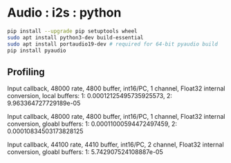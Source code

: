 # Audio : i2s : python

```bash
pip install --upgrade pip setuptools wheel
sudo apt install python3-dev build-essential
sudo apt install portaudio19-dev # required for 64-bit pyaudio build
pip install pyaudio
```

## Profiling

Input callback, 48000 rate, 4800 buffer, int16/PC, 1 channel, Float32 internal conversion, local buffers: 1:  0.00012125495735925573, 2: 9.963364727729189e-05

Input callback, 48000 rate, 4800 buffer, int16/PC, 1 channel, Float32 internal conversion, gloabl buffers: 1: 0.00011000594472497459, 2: 0.00010834503173828125

Input callback, 44100 rate, 4410 buffer, int16/PC, 2 channel, Float32 internal conversion, gloabl buffers: 1: 5.742907524108887e-05
